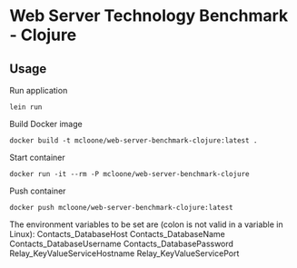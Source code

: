 # Web Server Technology Benchmark - Clojure

## Usage

Run application
```
lein run
```

Build Docker image
```
docker build -t mcloone/web-server-benchmark-clojure:latest .
```

Start container
```
docker run -it --rm -P mcloone/web-server-benchmark-clojure
```

Push container
```
docker push mcloone/web-server-benchmark-clojure:latest
```

The environment variables to be set are (colon is not valid in a variable in Linux):
Contacts_DatabaseHost
Contacts_DatabaseName
Contacts_DatabaseUsername
Contacts_DatabasePassword
Relay_KeyValueServiceHostname
Relay_KeyValueServicePort
